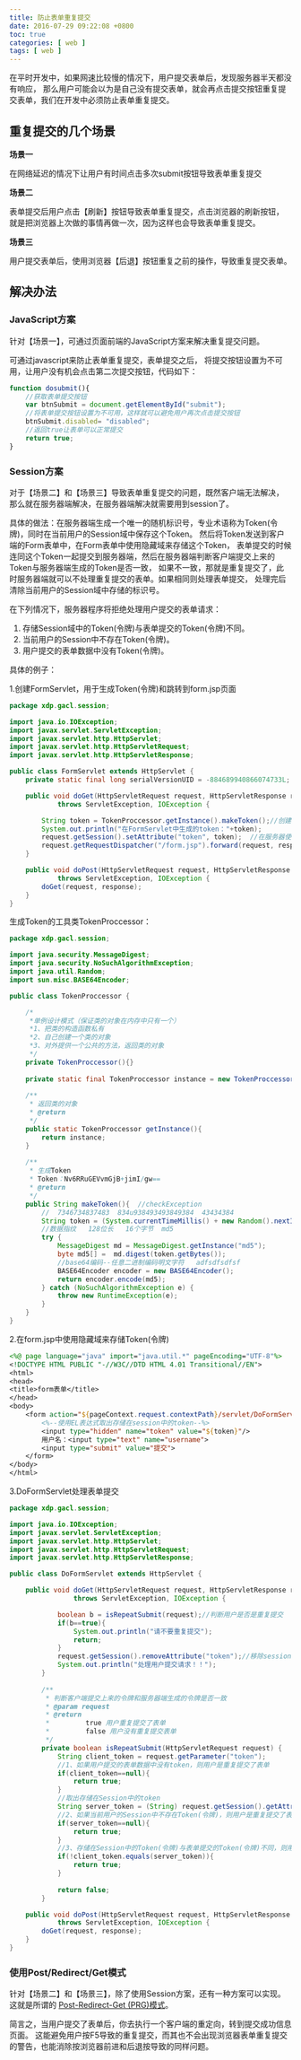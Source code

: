 ```yaml
---
title: 防止表单重复提交
date: 2016-07-29 09:22:08 +0800
toc: true
categories: [ web ]
tags: [ web ]
---
```


在平时开发中，如果网速比较慢的情况下，用户提交表单后，发现服务器半天都没有响应，
那么用户可能会以为是自己没有提交表单，就会再点击提交按钮重复提交表单，我们在开发中必须防止表单重复提交。
<!-- more -->

## 重复提交的几个场景

**场景一**

在网络延迟的情况下让用户有时间点击多次submit按钮导致表单重复提交

**场景二**

表单提交后用户点击【刷新】按钮导致表单重复提交，点击浏览器的刷新按钮，
就是把浏览器上次做的事情再做一次，因为这样也会导致表单重复提交。

**场景三**

用户提交表单后，使用浏览器【后退】按钮重复之前的操作，导致重复提交表单。

## 解决办法

### JavaScript方案

针对【场景一】，可通过页面前端的JavaScript方案来解决重复提交问题。

可通过javascript来防止表单重复提交，表单提交之后，
将提交按钮设置为不可用，让用户没有机会点击第二次提交按钮，代码如下：

```js
function dosubmit(){
    //获取表单提交按钮
    var btnSubmit = document.getElementById("submit");
    //将表单提交按钮设置为不可用，这样就可以避免用户再次点击提交按钮
    btnSubmit.disabled= "disabled";
    //返回true让表单可以正常提交
    return true;
}
```

### Session方案

对于【场景二】和【场景三】导致表单重复提交的问题，既然客户端无法解决，
那么就在服务器端解决，在服务器端解决就需要用到session了。

具体的做法：在服务器端生成一个唯一的随机标识号，专业术语称为Token(令牌)，同时在当前用户的Session域中保存这个Token。
然后将Token发送到客户端的Form表单中，在Form表单中使用隐藏域来存储这个Token，
表单提交的时候连同这个Token一起提交到服务器端，然后在服务器端判断客户端提交上来的Token与服务器端生成的Token是否一致，
如果不一致，那就是重复提交了，此时服务器端就可以不处理重复提交的表单。如果相同则处理表单提交，
处理完后清除当前用户的Session域中存储的标识号。

在下列情况下，服务器程序将拒绝处理用户提交的表单请求：

1. 存储Session域中的Token(令牌)与表单提交的Token(令牌)不同。
2. 当前用户的Session中不存在Token(令牌)。
3. 用户提交的表单数据中没有Token(令牌)。

具体的例子：

1.创建FormServlet，用于生成Token(令牌)和跳转到form.jsp页面

```java
package xdp.gacl.session;

import java.io.IOException;
import javax.servlet.ServletException;
import javax.servlet.http.HttpServlet;
import javax.servlet.http.HttpServletRequest;
import javax.servlet.http.HttpServletResponse;

public class FormServlet extends HttpServlet {
    private static final long serialVersionUID = -884689940866074733L;

    public void doGet(HttpServletRequest request, HttpServletResponse response)
            throws ServletException, IOException {

        String token = TokenProccessor.getInstance().makeToken();//创建令牌
        System.out.println("在FormServlet中生成的token："+token);
        request.getSession().setAttribute("token", token);  //在服务器使用session保存token(令牌)
        request.getRequestDispatcher("/form.jsp").forward(request, response);//跳转到form.jsp页面
    }

    public void doPost(HttpServletRequest request, HttpServletResponse response)
            throws ServletException, IOException {
        doGet(request, response);
    }
}
```

生成Token的工具类TokenProccessor：

```java
package xdp.gacl.session;

import java.security.MessageDigest;
import java.security.NoSuchAlgorithmException;
import java.util.Random;
import sun.misc.BASE64Encoder;

public class TokenProccessor {

    /*
     *单例设计模式（保证类的对象在内存中只有一个）
     *1、把类的构造函数私有
     *2、自己创建一个类的对象
     *3、对外提供一个公共的方法，返回类的对象
     */
    private TokenProccessor(){}
    
    private static final TokenProccessor instance = new TokenProccessor();
    
    /**
     * 返回类的对象
     * @return
     */
    public static TokenProccessor getInstance(){
        return instance;
    }
    
    /**
     * 生成Token
     * Token：Nv6RRuGEVvmGjB+jimI/gw==
     * @return
     */
    public String makeToken(){  //checkException
        //  7346734837483  834u938493493849384  43434384
        String token = (System.currentTimeMillis() + new Random().nextInt(999999999)) + "";
        //数据指纹   128位长   16个字节  md5
        try {
            MessageDigest md = MessageDigest.getInstance("md5");
            byte md5[] =  md.digest(token.getBytes());
            //base64编码--任意二进制编码明文字符   adfsdfsdfsf
            BASE64Encoder encoder = new BASE64Encoder();
            return encoder.encode(md5);
        } catch (NoSuchAlgorithmException e) {
            throw new RuntimeException(e);
        }
    }
}
```

2.在form.jsp中使用隐藏域来存储Token(令牌)

```jsp
<%@ page language="java" import="java.util.*" pageEncoding="UTF-8"%>
<!DOCTYPE HTML PUBLIC "-//W3C//DTD HTML 4.01 Transitional//EN">
<html>
<head>
<title>form表单</title>
</head>
<body>
    <form action="${pageContext.request.contextPath}/servlet/DoFormServlet" method="post">
        <%--使用EL表达式取出存储在session中的token--%>
        <input type="hidden" name="token" value="${token}"/> 
        用户名：<input type="text" name="username"> 
        <input type="submit" value="提交">
    </form>
</body>
</html>
```

3.DoFormServlet处理表单提交

```java
package xdp.gacl.session;

import java.io.IOException;
import javax.servlet.ServletException;
import javax.servlet.http.HttpServlet;
import javax.servlet.http.HttpServletRequest;
import javax.servlet.http.HttpServletResponse;

public class DoFormServlet extends HttpServlet {

    public void doGet(HttpServletRequest request, HttpServletResponse response)
                throws ServletException, IOException {

            boolean b = isRepeatSubmit(request);//判断用户是否是重复提交
            if(b==true){
                System.out.println("请不要重复提交");
                return;
            }
            request.getSession().removeAttribute("token");//移除session中的token
            System.out.println("处理用户提交请求！！");
        }
        
        /**
         * 判断客户端提交上来的令牌和服务器端生成的令牌是否一致
         * @param request
         * @return 
         *         true 用户重复提交了表单 
         *         false 用户没有重复提交表单
         */
        private boolean isRepeatSubmit(HttpServletRequest request) {
            String client_token = request.getParameter("token");
            //1、如果用户提交的表单数据中没有token，则用户是重复提交了表单
            if(client_token==null){
                return true;
            }
            //取出存储在Session中的token
            String server_token = (String) request.getSession().getAttribute("token");
            //2、如果当前用户的Session中不存在Token(令牌)，则用户是重复提交了表单
            if(server_token==null){
                return true;
            }
            //3、存储在Session中的Token(令牌)与表单提交的Token(令牌)不同，则用户是重复提交了表单
            if(!client_token.equals(server_token)){
                return true;
            }
            
            return false;
        }

    public void doPost(HttpServletRequest request, HttpServletResponse response)
            throws ServletException, IOException {
        doGet(request, response);
    }
}
```

### 使用Post/Redirect/Get模式

针对【场景二】和【场景三】，除了使用Session方案，还有一种方案可以实现。
这就是所谓的 [Post-Redirect-Get (PRG)模式](http://www.theserverside.com/news/1365146/Redirect-After-Post)。

简言之，当用户提交了表单后，你去执行一个客户端的重定向，转到提交成功信息页面。
这能避免用户按F5导致的重复提交，而其也不会出现浏览器表单重复提交的警告，也能消除按浏览器前进和后退按导致的同样问题。


